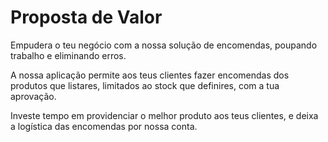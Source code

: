 # Proposta de Valor

Empudera o teu negócio com a nossa solução de encomendas, poupando trabalho e eliminando erros.

A nossa aplicação permite aos teus clientes fazer encomendas dos produtos que listares, limitados ao stock que definires, com a tua aprovação.

Investe tempo em providenciar o melhor produto aos teus clientes, e deixa a logística das encomendas por nossa conta.